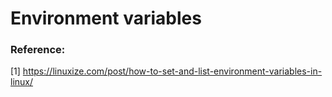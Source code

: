 # Environment variables











### Reference:

[1] https://linuxize.com/post/how-to-set-and-list-environment-variables-in-linux/

